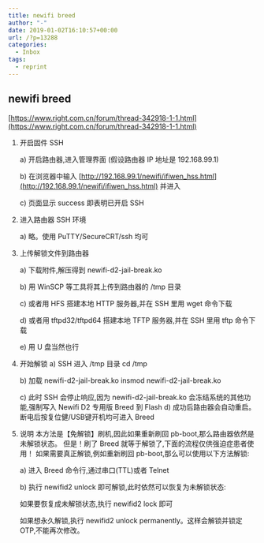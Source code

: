```yaml
---
title: newifi breed
author: "-"
date: 2019-01-02T16:10:57+00:00
url: /?p=13288
categories:
  - Inbox
tags:
  - reprint
---
```

## newifi breed

[https://www.right.com.cn/forum/thread-342918-1-1.html](https://www.right.com.cn/forum/thread-342918-1-1.html)

1. 开启固件 SSH
  
    a) 开启路由器,进入管理界面 (假设路由器 IP 地址是 192.168.99.1)
  
    b) 在浏览器中输入 [http://192.168.99.1/newifi/ifiwen_hss.html](http://192.168.99.1/newifi/ifiwen_hss.html) 并进入
  
    c) 页面显示 success 即表明已开启 SSH

2. 进入路由器 SSH 环境
  
    a) 略。使用 PuTTY/SecureCRT/ssh 均可

3. 上传解锁文件到路由器
  
    a) 下载附件,解压得到 newifi-d2-jail-break.ko
  
    b) 用 WinSCP 等工具将其上传到路由器的 /tmp 目录
  
    c) 或者用 HFS 搭建本地 HTTP 服务器,并在 SSH 里用 wget 命令下载
  
    d) 或者用 tftpd32/tftpd64 搭建本地 TFTP 服务器,并在 SSH 里用 tftp 命令下载
  
    e) 用 U 盘当然也行

4. 开始解锁
    a) SSH 进入 /tmp 目录
    cd /tmp

    b) 加载 newifi-d2-jail-break.ko
    insmod newifi-d2-jail-break.ko
  
    c) 此时 SSH 会停止响应,因为 newifi-d2-jail-break.ko 会冻结系统的其他功能,强制写入 Newifi D2 专用版 Breed 到 Flash
    d) 成功后路由器会自动重启。断电后按复位健/USB键开机均可进入 Breed

5. 说明
    本方法是【免解锁】刷机,因此如果重新刷回 pb-boot,那么路由器依然是未解锁状态。
    但是！刷了 Breed 就等于解锁了,下面的流程仅供强迫症患者使用！
    如果需要真正解锁,例如重新刷回 pb-boot,那么可以使用以下方法解锁:
  
    a) 进入 Breed 命令行,通过串口(TTL)或者 Telnet
  
    b) 执行 newifid2 unlock 即可解锁,此时依然可以恢复为未解锁状态:

    如果要恢复成未解锁状态,执行 newifid2 lock 即可

    如果想永久解锁,执行 newifid2 unlock permanently。这样会解锁并锁定 OTP,不能再次修改。
